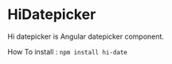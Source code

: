 # HiDatepicker
Hi datepicker is Angular datepicker component.

How To install : 
``` npm install hi-date ```
